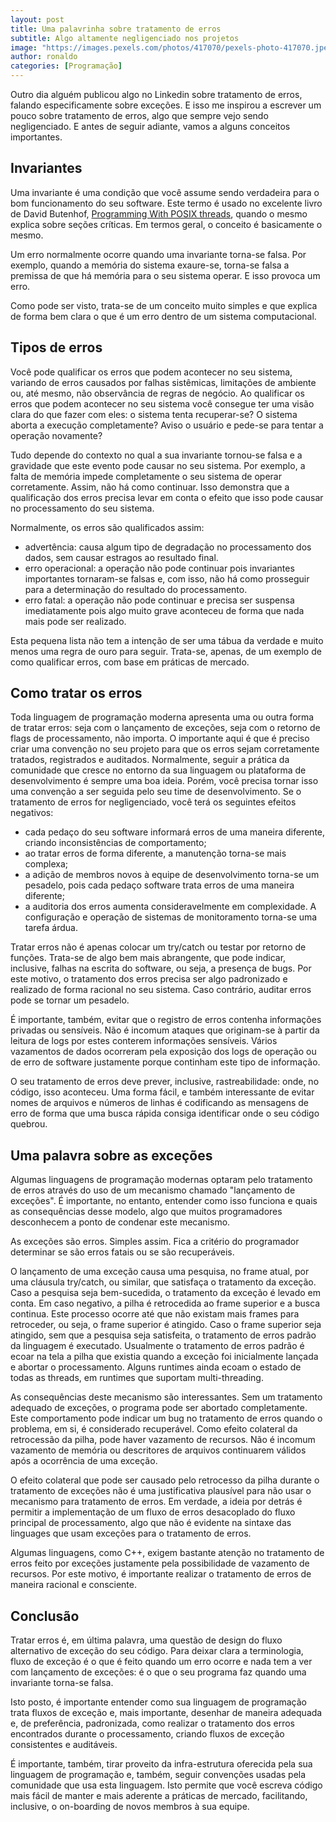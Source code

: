 ```yaml
---
layout: post
title: Uma palavrinha sobre tratamento de erros
subtitle: Algo altamente negligenciado nos projetos
image: "https://images.pexels.com/photos/417070/pexels-photo-417070.jpeg"
author: ronaldo
categories: [Programação]
---
```


Outro dia alguém publicou algo no Linkedin sobre tratamento de erros, falando especificamente sobre exceções. E isso me inspirou a escrever um pouco sobre tratamento de erros, algo que sempre vejo sendo negligenciado. E antes de seguir adiante, vamos a alguns conceitos importantes.

## Invariantes

Uma invariante é uma condição que você assume sendo verdadeira para o bom funcionamento do seu software. Este termo é usado no excelente livro de David Butenhof, [Programming With POSIX threads](https://www.amazon.com.br/gp/search?ie=UTF8&tag=devbrazuca-20&linkCode=ur2&linkId=9e41d1b5a069300b9911a21a0ff3023c&camp=1789&creative=9325&index=books&keywords=Programming%20with%20POSIX%20threads), quando o mesmo explica sobre seções críticas. Em termos geral, o conceito é basicamente o mesmo.

Um erro normalmente ocorre quando uma invariante torna-se falsa. Por exemplo, quando a memória do sistema exaure-se, torna-se falsa a premissa de que há memória para o seu sistema operar. E isso provoca um erro.

Como pode ser visto, trata-se de um conceito muito simples e que explica de forma bem clara o que é um erro dentro de um sistema computacional.

## Tipos de erros

Você pode qualificar os erros que podem acontecer no seu sistema, variando de erros causados por falhas sistêmicas, limitações de ambiente ou, até mesmo, não observância de regras de negócio. Ao qualificar os erros que podem acontecer no seu sistema você consegue ter uma visão clara do que fazer com eles: o sistema tenta recuperar-se? O sistema aborta a execução completamente? Aviso o usuário e pede-se para tentar a operação novamente?

Tudo depende do contexto no qual a sua invariante tornou-se falsa e a gravidade que este evento pode causar no seu sistema. Por exemplo, a falta de memória impede completamente o seu sistema de operar corretamente. Assim, não há como continuar. Isso demonstra que a qualificação dos erros precisa levar em conta o efeito que isso pode causar no processamento do seu sistema.

Normalmente, os erros são qualificados assim:

- advertência: causa algum tipo de degradação no processamento dos dados, sem causar estragos ao resultado final.
- erro operacional: a operação não pode continuar pois invariantes importantes tornaram-se falsas e, com isso, não há como prosseguir para a determinação do resultado do processamento.
- erro fatal: a operação não pode continuar e precisa ser suspensa imediatamente pois algo muito grave aconteceu de forma que nada mais pode ser realizado.

Esta pequena lista não tem a intenção de ser uma tábua da verdade e muito menos uma regra de ouro para seguir. Trata-se, apenas, de um exemplo de como qualificar erros, com base em práticas de mercado.

## Como tratar os erros

Toda linguagem de programação moderna apresenta uma ou outra forma de tratar erros: seja com o lançamento de exceções, seja com o retorno de flags de processamento, não importa. O importante aqui é que é preciso criar uma convenção no seu projeto para que os erros sejam corretamente tratados, registrados e auditados. Normalmente, seguir a prática da comunidade que cresce no entorno da sua linguagem ou plataforma de desenvolvimento é sempre uma boa ideia. Porém, você precisa tornar isso uma convenção a ser seguida pelo seu time de desenvolvimento. Se o tratamento de erros for negligenciado, você terá os seguintes efeitos negativos:

- cada pedaço do seu software informará erros de uma maneira diferente, criando inconsistências de comportamento;
- ao tratar erros de forma diferente, a manutenção torna-se mais complexa;
- a adição de membros novos à equipe de desenvolvimento torna-se um pesadelo, pois cada pedaço software trata erros de uma maneira diferente;
- a auditoria dos erros aumenta consideravelmente em complexidade. A configuração e operação de sistemas de monitoramento torna-se uma tarefa árdua.

Tratar erros não é apenas colocar um try/catch ou testar por retorno de funções. Trata-se de algo bem mais abrangente, que pode indicar, inclusive, falhas na escrita do software, ou seja, a presença de bugs. Por este motivo, o tratamento dos erros precisa ser algo padronizado e realizado de forma racional no seu sistema. Caso contrário, auditar erros pode se tornar um pesadelo.

É importante, também, evitar que o registro de erros contenha informações privadas ou sensíveis. Não é incomum ataques que originam-se à partir da leitura de logs por estes conterem informações sensíveis. Vários vazamentos de dados ocorreram pela exposição dos logs de operação ou de erro de software justamente porque continham este tipo de informação.

O seu tratamento de erros deve prever, inclusive, rastreabilidade: onde, no código, isso aconteceu. Uma forma fácil, e também interessante de evitar nomes de arquivos e números de linhas é codificando as mensagens de erro de forma que uma busca rápida consiga identificar onde o seu código quebrou.

## Uma palavra sobre as exceções

Algumas linguagens de programação modernas optaram pelo tratamento de erros através do uso de um mecanismo chamado "lançamento de exceções". É importante, no entanto, entender como isso funciona e quais as consequências desse modelo, algo que muitos programadores desconhecem a ponto de condenar este mecanismo.

As exceções são erros. Simples assim. Fica a critério do programador determinar se são erros fatais ou se são recuperáveis.

O lançamento de uma exceção causa uma pesquisa, no frame atual, por uma cláusula try/catch, ou similar, que satisfaça o tratamento da exceção. Caso a pesquisa seja bem-sucedida, o tratamento da exceção é levado em conta. Em caso negativo, a pilha é retrocedida ao frame superior e a busca continua. Este processo ocorre até que não existam mais frames para retroceder, ou seja, o frame superior é atingido. Caso o frame superior seja atingido, sem que a pesquisa seja satisfeita, o tratamento de erros padrão da linguagem é executado. Usualmente o tratamento de erros padrão é ecoar na tela a pilha que existia quando a exceção foi inicialmente lançada e abortar o processamento. Alguns runtimes ainda ecoam o estado de todas as threads, em runtimes que suportam multi-threading.

As consequências deste mecanismo são interessantes. Sem um tratamento adequado de exceções, o programa pode ser abortado completamente. Este comportamento pode indicar um bug no tratamento de erros quando o problema, em si, é considerado recuperável. Como efeito colateral da retrocessão da pilha, pode haver vazamento de recursos. Não é incomum vazamento de memória ou descritores de arquivos continuarem válidos após a ocorrência de uma exceção.

O efeito colateral que pode ser causado pelo retrocesso da pilha durante o tratamento de exceções não é uma justificativa plausível para não usar o mecanismo para tratamento de erros. Em verdade, a ideia por detrás é permitir a implementação de um fluxo de erros desacoplado do fluxo principal de processamento, algo que não é evidente na sintaxe das linguages que usam exceções para o tratamento de erros.

Algumas linguagens, como C++, exigem bastante atenção no tratamento de erros feito por exceções justamente pela possibilidade de vazamento de recursos. Por este motivo, é importante realizar o tratamento de erros de maneira racional e consciente.

## Conclusão

Tratar erros é, em última palavra, uma questão de design do fluxo alternativo de exceção do seu código. Para deixar clara a terminologia, fluxo de exceção é o que é feito quando um erro ocorre e nada tem a ver com lançamento de exceções: é o que o seu programa faz quando uma invariante torna-se falsa.

Isto posto, é importante entender como sua linguagem de programação trata fluxos de exceção e, mais importante, desenhar de maneira adequada e, de preferência, padronizada, como realizar o tratamento dos erros encontrados durante o processamento, criando fluxos de exceção consistentes e auditáveis.

É importante, também, tirar proveito da infra-estrutura oferecida pela sua linguagem de programação e, também, seguir convenções usadas pela comunidade que usa esta linguagem. Isto permite que você escreva código mais fácil de manter e mais aderente a práticas de mercado, facilitando, inclusive, o on-boarding de novos membros à sua equipe.
